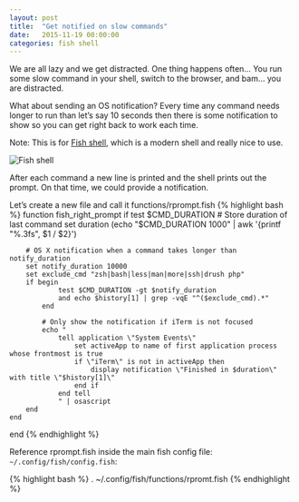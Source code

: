 ```yaml
---
layout: post
title:  "Get notified on slow commands"
date:   2015-11-19 00:00:00
categories: fish shell
---
```

We are all lazy and we get distracted. One thing happens often… You run some slow command in your shell, switch to the browser, and bam… you are distracted.

What about sending an OS notification? Every time any command needs longer to run than let’s say 10 seconds then there is some notification to show so you can get right back to work each time.

Note: This is for [Fish shell](http://fishshell.com/), which is a modern shell and really nice to use.

![Fish shell](http://fishshell.com/assets/img/Terminal_Logo_CRT_Small.png)

After each command a new line is printed and the shell prints out the prompt.
On that time, we could provide a notification.

Let’s create a new file and call it functions/rprompt.fish
{% highlight bash %}
function fish_right_prompt
    if test $CMD_DURATION
        # Store duration of last command
        set duration (echo "$CMD_DURATION 1000" | awk '{printf "%.3fs", $1 / $2}')

        # OS X notification when a command takes longer than notify_duration
        set notify_duration 10000
        set exclude_cmd "zsh|bash|less|man|more|ssh|drush php"
        if begin
                test $CMD_DURATION -gt $notify_duration
                and echo $history[1] | grep -vqE "^($exclude_cmd).*"
            end

            # Only show the notification if iTerm is not focused
            echo "
                tell application \"System Events\"
                    set activeApp to name of first application process whose frontmost is true
                    if \"iTerm\" is not in activeApp then
                        display notification \"Finished in $duration\" with title \"$history[1]\"
                    end if
                end tell
                " | osascript
        end
    end
end
{% endhighlight %}

Reference rprompt.fish inside the main fish config file: <code>~/.config/fish/config.fish</code>:

{% highlight bash %}
. ~/.config/fish/functions/rpromt.fish
{% endhighlight %}
